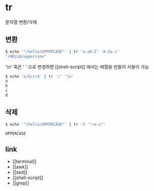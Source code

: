 # tr

문자열 변환/삭제

## 변환
```sh
$ echo '"/hello/UPPERCASE"' | tr 'a-zA-Z' 'A-Za-z'
"/HELLO/uppercase"
```

'\n' 혹은 ' ' 으로 변경하면 [[shell-script]] 에서는 배열을 만들어 사용이 가능
```sh
$ echo 'a/b/c/d' | tr '/' '\n'
a
b
c
d
```

## 삭제
```sh
$ echo '"/hello/UPPERCASE"' | tr -d '"/a-z"'

UPPERCASE
```

## link
- [[terminal]]
- [[awk]]
- [[sed]]
- [[shell-script]]
- [[grep]]
